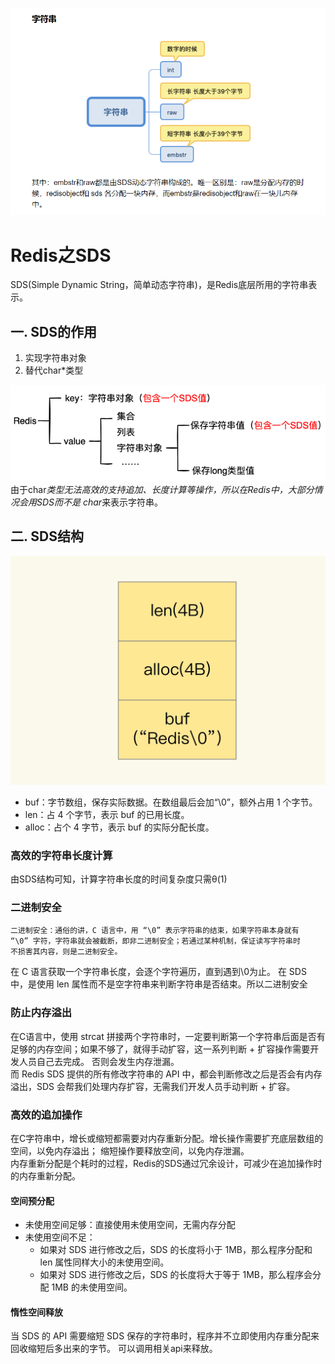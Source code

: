 ![img_1.png](img_1.png)

# Redis之SDS

SDS(Simple Dynamic String，简单动态字符串)，是Redis底层所用的字符串表示。

## 一. SDS的作用
1. 实现字符串对象
2. 替代char*类型

![img.png](Redis图/SDS应用场景.png)
由于char*类型无法高效的支持追加、长度计算等操作，所以在Redis中，大部分情况会用SDS而不是
char*来表示字符串。

## 二. SDS结构
![img_1.png](Redis图/SDS结构体.png)
* buf：字节数组，保存实际数据。在数组最后会加“\0”，额外占用 1 个字节。
* len：占 4 个字节，表示 buf 的已用长度。
* alloc：占个 4 字节，表示 buf 的实际分配长度。

### 高效的字符串长度计算
由SDS结构可知，计算字符串长度的时间复杂度只需θ(1)
### 二进制安全

    二进制安全：通俗的讲，C 语言中，用 “\0” 表示字符串的结束，如果字符串本身就有
    “\0” 字符，字符串就会被截断，即非二进制安全；若通过某种机制，保证读写字符串时
    不损害其内容，则是二进制安全。

在 C 语言获取一个字符串长度，会逐个字符遍历，直到遇到\0为止。
在 SDS 中，是使用 len 属性而不是空字符串来判断字符串是否结束。所以二进制安全
### 防止内存溢出
在C语言中，使用 strcat 拼接两个字符串时，一定要判断第一个字符串后面是否有足够的内存空间；如果不够了，就得手动扩容，这一系列判断 + 扩容操作需要开发人员自己去完成。
否则会发生内存泄漏。  
而 Redis SDS 提供的所有修改字符串的 API 中，都会判断修改之后是否会有内存溢出，SDS 会帮我们处理内存扩容，无需我们开发人员手动判断 + 扩容。

### 高效的追加操作
在C字符串中，增长或缩短都需要对内存重新分配。增长操作需要扩充底层数组的空间，以免内存溢出；
缩短操作要释放空间，以免内存泄漏。  
内存重新分配是个耗时的过程，Redis的SDS通过冗余设计，可减少在追加操作时的内存重新分配。
#### 空间预分配
* 未使用空间足够：直接使用未使用空间，无需内存分配
* 未使用空间不足：
  * 如果对 SDS 进行修改之后，SDS 的长度将小于 1MB，那么程序分配和 len 属性同样大小的未使用空间。
  * 如果对 SDS 进行修改之后，SDS 的长度将大于等于 1MB，那么程序会分配 1MB 的未使用空间。
#### 惰性空间释放
当 SDS 的 API 需要缩短 SDS 保存的字符串时，程序并不立即使用内存重分配来回收缩短后多出来的字节。
可以调用相关api来释放。
